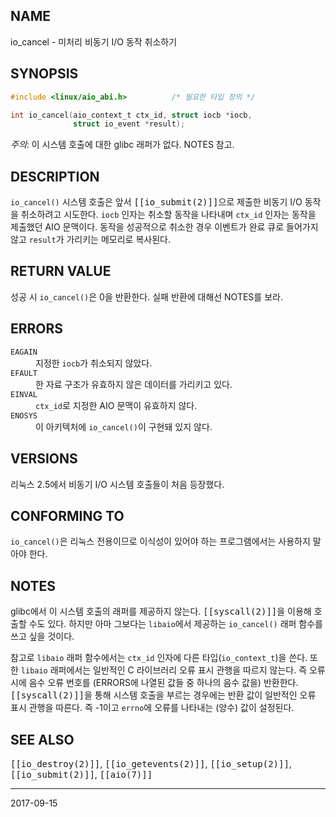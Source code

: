 ## NAME

io_cancel - 미처리 비동기 I/O 동작 취소하기

## SYNOPSIS

```c
#include <linux/aio_abi.h>          /* 필요한 타입 정의 */

int io_cancel(aio_context_t ctx_id, struct iocb *iocb,
              struct io_event *result);
```

*주의*: 이 시스템 호출에 대한 glibc 래퍼가 없다. NOTES 참고.

## DESCRIPTION

`io_cancel()` 시스템 호출은 앞서 <tt>[[io_submit(2)]]</tt>으로 제출한 비동기 I/O 동작을 취소하려고 시도한다. `iocb` 인자는 취소할 동작을 나타내며 `ctx_id` 인자는 동작을 제출했던 AIO 문맥이다. 동작을 성공적으로 취소한 경우 이벤트가 완료 큐로 들어가지 않고 `result`가 가리키는 메모리로 복사된다.

## RETURN VALUE

성공 시 `io_cancel()`은 0을 반환한다. 실패 반환에 대해선 NOTES를 보라.

## ERRORS

<dl>
<dt><code>EAGAIN</code></dt>
<dd>지정한 <code>iocb</code>가 취소되지 않았다.</dd>
<dt><code>EFAULT</code></dt>
<dd>한 자료 구조가 유효하지 않은 데이터를 가리키고 있다.</dd>
<dt><code>EINVAL</code></dt>
<dd><code>ctx_id</code>로 지정한 AIO 문맥이 유효하지 않다.</dd>
<dt><code>ENOSYS</code></dt>
<dd>이 아키텍처에 <code>io_cancel()</code>이 구현돼 있지 않다.</dd>
</dl>

## VERSIONS

리눅스 2.5에서 비동기 I/O 시스템 호출들이 처음 등장했다.

## CONFORMING TO

`io_cancel()`은 리눅스 전용이므로 이식성이 있어야 하는 프로그램에서는 사용하지 말아야 한다.

## NOTES

glibc에서 이 시스템 호출의 래퍼를 제공하지 않는다. <tt>[[syscall(2)]]</tt>을 이용해 호출할 수도 있다. 하지만 아마 그보다는 `libaio`에서 제공하는 `io_cancel()` 래퍼 함수를 쓰고 싶을 것이다.

참고로 `libaio` 래퍼 함수에서는 `ctx_id` 인자에 다른 타입(`io_context_t`)을 쓴다. 또한 `libaio` 래퍼에서는 일반적인 C 라이브러리 오류 표시 관행을 따르지 않는다. 즉 오류 시에 음수 오류 번호를 (ERRORS에 나열된 값들 중 하나의 음수 값을) 반환한다. <tt>[[syscall(2)]]</tt>을 통해 시스템 호출을 부르는 경우에는 반환 값이 일반적인 오류 표시 관행을 따른다. 즉 -1이고 `errno`에 오류를 나타내는 (양수) 값이 설정된다.

## SEE ALSO

<tt>[[io_destroy(2)]]</tt>, <tt>[[io_getevents(2)]]</tt>, <tt>[[io_setup(2)]]</tt>, <tt>[[io_submit(2)]]</tt>, <tt>[[aio(7)]]</tt>

----

2017-09-15
